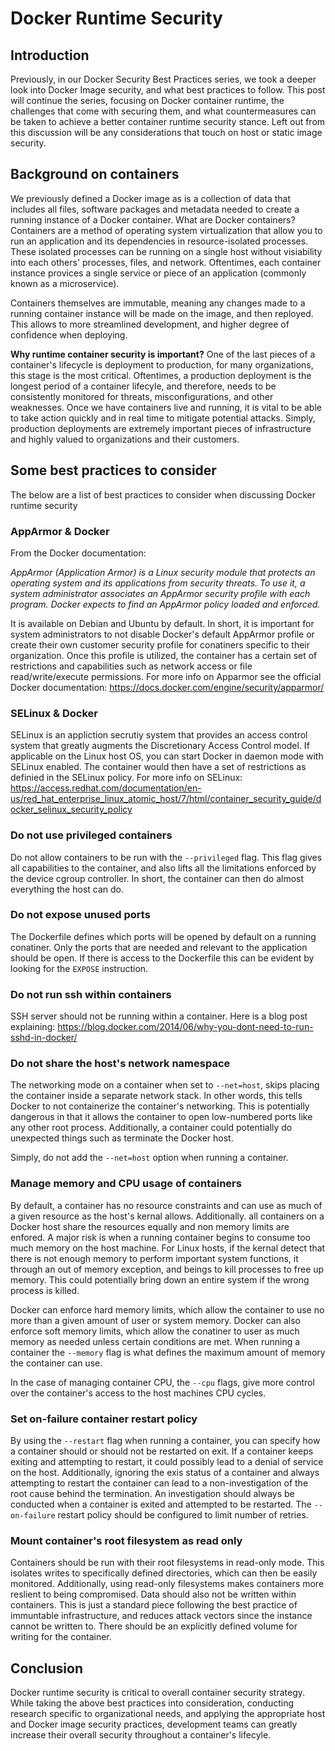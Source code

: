 # Docker Runtime Security

## Introduction

Previously, in our Docker Security Best Practices series, we took a deeper look into Docker Image security, and what best practices to follow. This post will continue the series, focusing on Docker container runtime, the challenges that come with securing them, and what countermeasures can be taken to achieve a better container runtime security stance. Left out from this discussion will be any considerations that touch on host or static image security.

## Background on containers

We previously defined a Docker image as is a collection of data that includes all files, software packages and metadata needed to create a running instance of a Docker container. What are Docker containers? Containers are a method of operating system virtualization that allow you to run an application and its dependencies in resource-isolated processes. These isolated processes can be running on a single host without visiability into each others' processes, files, and network. Oftentimes, each container instance provices a single service or piece of an application (commonly known as a microservice). 

Containers themselves are immutable, meaning any changes made to a running container instance will be made on the image, and then reployed. This allows to more streamlined development, and higher degree of confidence when deploying. 

**Why runtime container security is important?** One of the last pieces of a container's lifecycle is deployment to production, for many organizations, this stage is the most critical. Oftentimes, a production deployment is the longest period of a container lifecyle, and therefore, needs to be consistently monitored for threats, misconfigurations, and other weaknesses. Once we have containers live and running, it is vital to be able to take action quickly and in real time to mitigate potential attacks. Simply, production deployments are extremely important pieces of infrastructure and highly valued to organizations and their customers. 

## Some best practices to consider

The below are a list of best practices to consider when discussing Docker runtime security

### AppArmor & Docker

From the Docker documentation: 

*AppArmor (Application Armor) is a Linux security module that protects an operating system and its applications from security threats. To use it, a system administrator associates an AppArmor security profile with each program. Docker expects to find an AppArmor policy loaded and enforced.*

It is available on Debian and Ubuntu by default. In short, it is important for system administrators to not disable Docker's default AppArmor profile or create their own customer security profile for conatiners specific to their organization. Once this profile is utilized, the container has a certain set of restrictions and capabilities such as network access or file read/write/execute permissions. For more info on Apparmor see the official Docker documentation: https://docs.docker.com/engine/security/apparmor/

### SELinux & Docker

SELinux is an appliction secrutiy system that provides an access control system that greatly augments the Discretionary Access Control model. If applicable on the Linux host OS, you can start Docker in daemon mode with SELinux enabled. The container would then have a set of restrictions as definied in the SELinux policy. For more info on SELinux: https://access.redhat.com/documentation/en-us/red_hat_enterprise_linux_atomic_host/7/html/container_security_guide/docker_selinux_security_policy

### Do not use privileged containers

Do not allow containers to be run with the `--privileged` flag. This flag gives all capabilities to the container, and also lifts all the limitations enforced by the device cgroup controller. In short, the container can then do almost everything the host can do. 

### Do not expose unused ports

The Dockerfile defines which ports will be opened by default on a running conatiner. Only the ports that are needed and relevant to the application should be open. If there is access to the Dockerfile this can be evident by looking for the `EXPOSE` instruction. 

### Do not run ssh within containers

SSH server should not be running within a container. Here is a blog post explaining: https://blog.docker.com/2014/06/why-you-dont-need-to-run-sshd-in-docker/

### Do not share the host's network namespace

The networking mode on a container when set to `--net=host`, skips placing the container inside a separate network stack. In other words, this tells Docker to not containerize the container's networking. This is potentially dangerous in that it allows the container to open low-numbered ports like any other root process. Additionally, a container could potentially do unexpected things such as terminate the Docker host. 

Simply, do not add the `--net=host` option when running a container. 

### Manage memory and CPU usage of containers 

By default, a container has no resource constraints and can use as much of a given resource as the host's kernal allows. Additionally. all containers on a Docker host share the resources equally and non memory limits are enfored. A major risk is when a running container begins to consume too much memory on the host machine. For Linux hosts, if the kernal detect that there is not enough memory to perform important system functions, it through an out of memory exception, and beings to kill processes to free up memory. This could potentially bring down an entire system if the wrong process is killed. 

Docker can enforce hard memory limits, which allow the container to use no more than a given amount of user or system memory. Docker can also enforce soft memory limits, which allow the conatiner to user as much memory as needed unless certain conditions are met. When running a container the `--memory` flag is what defines the maximum amount of memory the container can use. 

In the case of managing container CPU, the `--cpu` flags, give more control over the container's access to the host machines CPU cycles.

### Set on-failure container restart policy

By using the `--restart` flag when running a container, you can specify how a container should or should not be restarted on exit. If a container keeps exiting and attempting to restart, it could possibly lead to a denial of service on the host. Additionally, ignoring the exis status of a container and always attempting to restart the container can lead to a non-investigation of the root cause behind the termination. An investigation should always be conducted when a container is exited and attempted to be restarted. The `--on-failure` restart policy should be configured to limit number of retries. 

### Mount container's root filesystem as read only

Containers should be run with their root filesystems in read-only mode. This isolates writes to specifically defined directories, which can then be easily monitored. Additionally, using read-only filesystems makes containers more reslient to being compromised. Data should also not be written within containers. This is just a standard piece following the best practice of immuntable infrastructure, and reduces attack vectors since the instance cannot be written to. There should be an explicitly defined volume for writing for the container. 


## Conclusion

Docker runtime security is critical to overall container security strategy. While taking the above best practices into consideration, conducting research specific to organizational needs, and applying the appropriate host and Docker image security practices, development teams can greatly increase their overall security throughout a container's lifecyle. 